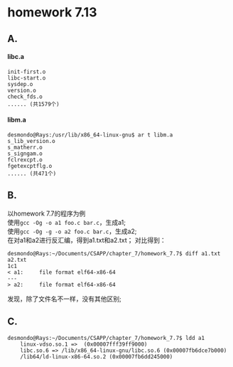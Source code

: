 # homework 7.13

## A.
#### libc.a
```
init-first.o
libc-start.o
sysdep.o
version.o
check_fds.o
...... (共1579个)
```

#### libm.a
```
desmondo@Rays:/usr/lib/x86_64-linux-gnu$ ar t libm.a
s_lib_version.o
s_matherr.o
s_signgam.o
fclrexcpt.o
fgetexcptflg.o
...... (共471个)
```  

## B.
以homework 7.7的程序为例  
使用```gcc -Og -o a1 foo.c bar.c```，生成a1;  
使用```gcc -Og -g -o a2 foo.c bar.c```，生成a2;  
在对a1和a2进行反汇编，得到a1.txt和a2.txt； 对比得到：  
```
desmondo@Rays:~/Documents/CSAPP/chapter_7/homework_7.7$ diff a1.txt a2.txt
1c1
< a1:     file format elf64-x86-64
---
> a2:     file format elf64-x86-64
```
发现，除了文件名不一样，没有其他区别;  

## C.
```
desmondo@Rays:~/Documents/CSAPP/chapter_7/homework_7.7$ ldd a1
    linux-vdso.so.1 =>  (0x00007fff39ff9000)
    libc.so.6 => /lib/x86_64-linux-gnu/libc.so.6 (0x00007fb6dce7b000)
    /lib64/ld-linux-x86-64.so.2 (0x00007fb6dd245000)
````